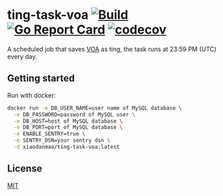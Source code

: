 # ting-task-voa [![Build](https://github.com/ting-app/ting-task-voa/actions/workflows/Build.yml/badge.svg?branch=main)](https://github.com/ting-app/ting-task-voa/actions/workflows/Build.yml) [![Go Report Card](https://goreportcard.com/badge/github.com/ting-app/ting-task-voa)](https://goreportcard.com/report/github.com/ting-app/ting-task-voa) [![codecov](https://codecov.io/gh/ting-app/ting-task-voa/branch/main/graph/badge.svg?token=SLBRCMSYZS)](https://codecov.io/gh/ting-app/ting-task-voa)
A scheduled job that saves [VOA](https://learningenglish.voanews.com/) as ting, the task runs at 23:59 PM (UTC) every day.

## Getting started
Run with docker:

```sh
docker run -e DB_USER_NAME=user name of MySQL database \
  -e DB_PASSWORD=password of MySQL user \
  -e DB_HOST=host of MySQL database \
  -e DB_PORT=port of MySQL database \
  -e ENABLE_SENTRY=true \
  -e SENTRY_DSN=your sentry dsn \
  -d xiaodanmao/ting-task-voa:latest
```

## License
[MIT](LICENSE)
